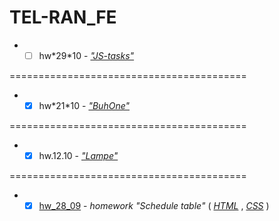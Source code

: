 # TEL-RAN_FE

- - [ ] hw\*29\*10 - [_"JS-tasks"_](https://sl101.github.io/TEL-RAN_FE/hw_29_10/script.js)

=========================================

- - [x] hw\*21\*10 - [_"BuhOne"_](https://sl101.github.io/TEL-RAN_FE/hw_21_10)

=========================================

- - [x] hw.12.10 - [_"Lampe"_](https://sl101.github.io/TEL-RAN_FE/hw_12_10)

=========================================

- - [x] [hw_28_09](https://sl101.github.io/TEL-RAN_FE/hw_28_09) - _homework "Schedule table"_ ( _[HTML](https://github.com/sl101/TEL-RAN_FE/blob/main/hw_28_09/index.html)_ , _[CSS](https://github.com/sl101/TEL-RAN_FE/blob/main/hw_28_09/style/style.css)_ )
